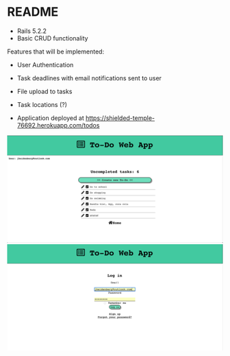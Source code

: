 # README

* Rails 5.2.2
* Basic CRUD functionality

Features that will be implemented:

* User Authentication
* Task deadlines with email notifications sent to user
* File upload to tasks
* Task locations (?)

* Application deployed at https://shielded-temple-76692.herokuapp.com/todos

![Screenshot](/docs/screen1.png?raw=true "Screenshot")
![Screenshot](/docs/screen2.png?raw=true "Screenshot")
